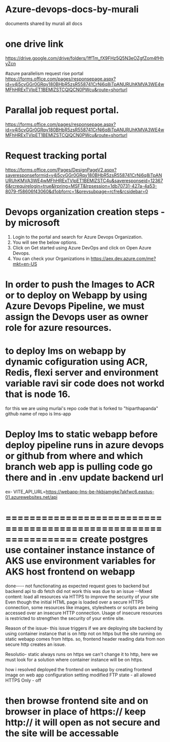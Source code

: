 # Azure-devops-docs-by-murali
documents shared by murali all docs
# one drive link
https://drive.google.com/drive/folders/1ffTm_fX9FHz5Q5N3eOZgfZom4fHhyZcn

#azure parallelism request rise portal
https://forms.office.com/pages/responsepage.aspx?id=v4j5cvGGr0GRqy180BHbR5zsR558741CrNi6q8iTpANURUhKMVA3WE4wMFhHRExTVlpET1BEMlZSTCQlQCN0PWcu&route=shorturl

# Parallal job request portal.
https://forms.office.com/pages/responsepage.aspx?id=v4j5cvGGr0GRqy180BHbR5zsR558741CrNi6q8iTpANURUhKMVA3WE4wMFhHRExTVlpET1BEMlZSTCQlQCN0PWcu&route=shorturl

# Request tracking portal
https://forms.office.com/Pages/DesignPageV2.aspx?saveresponseformid=v4j5cvGGr0GRqy180BHbR5zsR558741CrNi6q8iTpANURUhKMVA3WE4wMFhHRExTVlpET1BEMlZSTC4u&saveresponseid=123676&rcrequirelogin=true&lrpring=MSFT&lrpsession=1db70731-427a-4a53-8079-f58606f43060&d1obforrc=1&prevsubpage=rcfre&rcsidebar=0

# Devops organization creation steps - by microsoft
1. Login to the portal and search for Azure Devops Organization.
2. You will see the below options.
3. Click on Get started using Azure DevOps and click on Open Azure Devops.
4. You can check your Organizations in https://aex.dev.azure.com/me?mkt=en-US

# In order to push the Images to ACR or to deploy on Webapp by using Azure Devops Pipeline, we must assign the Devops user as owner role for azure resources.

# to deploy lms on webapp by dynamic cofiguration using ACR, Redis, flexi server and environment variable ravi sir code does not workd that is node 16.
for this we are using murlai's repo code that is forked to "hiparthapanda" github name of repo is lms-app

# Deploy lms to static webapp before deploy pipeline runs in azure devops or github from where and which branch web app is pulling code go there and in .env update backend url 
ex- VITE_API_URL=https://webapp-lms-be-hkbjamgke7akfwc6.eastus-01.azurewebsites.net/api

================================================================
create postgres use container instance instance of AKS
use environment variables for AKS
host frontend on webapp
================================= 
done---- not functionating as expected request goes to backend but backend api to db fetch did not work 
this was due to an issue
--Mixed content: load all resources via HTTPS to improve the security of your site
Even though the initial HTML page is loaded over a secure HTTPS connection, some resources like images, stylesheets or scripts are being accessed over an insecure HTTP connection. Usage of insecure resources is restricted to strengthen the security of your entire site.

Reason of the issue-
this issue triggers if we are deploying site backend by using container instance that is on http not on https
but the site running on static webapp comes from https. so, frontend header reading data from non secure http creates an issue.

Resolutio-
static always runs on https we can't change it to http, here we must look for a solution where container instance will be on https.

how i resolved
deployed the frontend on webapp by creating frontend image
on web app configuration setting modified
FTP state - all allowed
HTTPS Only - off

then browse frontend site and on browser in place of https:// keep http://
it will open as not secure and the site will be accessable
=================================================================================

